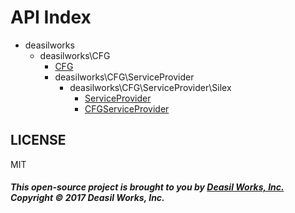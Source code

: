 API Index
=========

* deasilworks
    * deasilworks\CFG
        * [CFG](deasilworks-CFG-CFG.md)
        * deasilworks\CFG\ServiceProvider
            * deasilworks\CFG\ServiceProvider\Silex
                * [ServiceProvider](deasilworks-CFG-ServiceProvider-Silex-ServiceProvider.md)
                * [CFGServiceProvider](deasilworks-CFG-ServiceProvider-Silex-CFGServiceProvider.md)


## LICENSE

MIT

##### This open-source project is brought to you by [Deasil Works, Inc.](http://deasil.works/) Copyright &copy; 2017 Deasil Works, Inc.